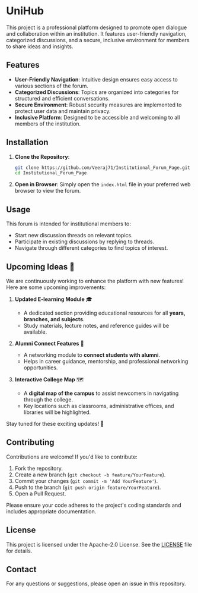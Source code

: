 
# UniHub

This project is a professional platform designed to promote open dialogue and collaboration within an institution. It features user-friendly navigation, categorized discussions, and a secure, inclusive environment for members to share ideas and insights.

## Features

- **User-Friendly Navigation**: Intuitive design ensures easy access to various sections of the forum.
- **Categorized Discussions**: Topics are organized into categories for structured and efficient conversations.
- **Secure Environment**: Robust security measures are implemented to protect user data and maintain privacy.
- **Inclusive Platform**: Designed to be accessible and welcoming to all members of the institution.

## Installation

1. **Clone the Repository**:
   ```bash
   git clone https://github.com/Veeraj71/Institutional_Forum_Page.git
   cd Institutional_Forum_Page
   
2. **Open in Browser**:
   Simply open the `index.html` file in your preferred web browser to view the forum.

## Usage

This forum is intended for institutional members to:

- Start new discussion threads on relevant topics.
- Participate in existing discussions by replying to threads.
- Navigate through different categories to find topics of interest.

## Upcoming Ideas 🚀

We are continuously working to enhance the platform with new features! Here are some upcoming improvements:

1. **Updated E-learning Module** 🎓  
   - A dedicated section providing educational resources for all **years, branches, and subjects**.  
   - Study materials, lecture notes, and reference guides will be available.  
   
2. **Alumni Connect Features** 🤝  
   - A networking module to **connect students with alumni**.  
   - Helps in career guidance, mentorship, and professional networking opportunities.  

3. **Interactive College Map** 🗺️  
   - A **digital map of the campus** to assist newcomers in navigating through the college.  
   - Key locations such as classrooms, administrative offices, and libraries will be highlighted.  

Stay tuned for these exciting updates! 🚀  

## Contributing

Contributions are welcome! If you'd like to contribute:

1. Fork the repository.
2. Create a new branch (`git checkout -b feature/YourFeature`).
3. Commit your changes (`git commit -m 'Add YourFeature'`).
4. Push to the branch (`git push origin feature/YourFeature`).
5. Open a Pull Request.

Please ensure your code adheres to the project's coding standards and includes appropriate documentation.

## License

This project is licensed under the Apache-2.0 License. See the [LICENSE](LICENSE) file for details.

## Contact

For any questions or suggestions, please open an issue in this repository.

